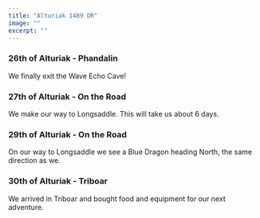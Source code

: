 ```yaml
---
title: "Alturiak 1489 DR"
image: ""
excerpt: ""
---
```


### 26th of Alturiak - Phandalin
We finally exit the Wave Echo Cave!

### 27th of Alturiak - On the Road
We make our way to Longsaddle. This will take us about 6 days.

### 29th of Alturiak - On the Road
On our way to Longsaddle we see a Blue Dragon heading North, the same direction as we.

### 30th of Alturiak - Triboar
We arrived in Triboar and bought food and equipment for our next adventure.
